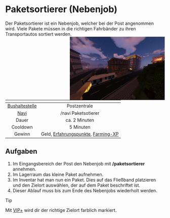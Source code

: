 # Paketsortierer (Nebenjob)
Der Paketsortierer ist ein Nebenjob, welcher bei der Post angenommen wird. Viele Pakete müssen in die richtigen Fahrbänder zu ihren Transportautos sortiert werden. <img align="right" width="300" eight="150" src="../../../assets/image/orte/Postzentrale.png">

| <!-- --> | <!-- --> |
| :-: | :-: |
| [Bushaltestelle](../../pages/öpnv/bus.md) | Postzentrale |
| [Navi](../../pages/allgemein/navigation.md) | /navi Paketsotierer |
| Dauer | ca. 2 Minuten |
| Cooldown | 5 Minuten |
| Gewinn | Geld, [Erfahrungspunkte](../../pages/allgemein/level.md), [Farming-XP](../../pages/skills/farming.md) |


## Aufgaben
1. Im Eingangsbereich der Post den Nebenjob mit **/paketsortierer** annehmen.
2. Im Lagerraum das kleine Paket aufnehmen.
3. Im Inventar hat man nun ein Paket. Dies auf das Fließband platzieren und den Zielort auswählen, der auf dem Paket beschriftet ist.
4. Dieser Ablauf muss bis zum Ende des Nebenjobs wiederholt werden.

>[!TIP]
>Mit [VIP+](../../pages/​allgemein/​vip.md) wird dir der richtige Zielort farblich markiert.
